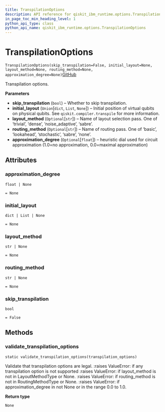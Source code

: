 ```yaml
---
title: TranspilationOptions
description: API reference for qiskit_ibm_runtime.options.TranspilationOptions
in_page_toc_min_heading_level: 1
python_api_type: class
python_api_name: qiskit_ibm_runtime.options.TranspilationOptions
---
```


# TranspilationOptions

<span id="qiskit_ibm_runtime.options.TranspilationOptions" />

`TranspilationOptions(skip_transpilation=False, initial_layout=None, layout_method=None, routing_method=None, approximation_degree=None)`[GitHub](https://github.com/qiskit/qiskit-ibm-runtime/tree/stable/0.15/qiskit_ibm_runtime/options/transpilation_options.py "view source code")

Transpilation options.

**Parameters**

*   **skip\_transpilation** (`bool`) – Whether to skip transpilation.
*   **initial\_layout** (`Union`\[`dict`, `List`, `None`]) – Initial position of virtual qubits on physical qubits. See `qiskit.compiler.transpile` for more information.
*   **layout\_method** (`Optional`\[`str`]) – Name of layout selection pass. One of ‘trivial’, ‘dense’, ‘noise\_adaptive’, ‘sabre’.
*   **routing\_method** (`Optional`\[`str`]) – Name of routing pass. One of ‘basic’, ‘lookahead’, ‘stochastic’, ‘sabre’, ‘none’.
*   **approximation\_degree** (`Optional`\[`float`]) – heuristic dial used for circuit approximation (1.0=no approximation, 0.0=maximal approximation)

## Attributes

<span id="qiskit_ibm_runtime.options.TranspilationOptions.approximation_degree" />

### approximation\_degree

`float | None`

`= None`

<span id="qiskit_ibm_runtime.options.TranspilationOptions.initial_layout" />

### initial\_layout

`dict | List | None`

`= None`

<span id="qiskit_ibm_runtime.options.TranspilationOptions.layout_method" />

### layout\_method

`str | None`

`= None`

<span id="qiskit_ibm_runtime.options.TranspilationOptions.routing_method" />

### routing\_method

`str | None`

`= None`

<span id="qiskit_ibm_runtime.options.TranspilationOptions.skip_transpilation" />

### skip\_transpilation

`bool`

`= False`

## Methods

### validate\_transpilation\_options

<span id="qiskit_ibm_runtime.options.TranspilationOptions.validate_transpilation_options" />

`static validate_transpilation_options(transpilation_options)`

Validate that transpilation options are legal. :raises ValueError: if any transpilation option is not supported :raises ValueError: if layout\_method is not in LayoutMethodType or None. :raises ValueError: if routing\_method is not in RoutingMethodType or None. :raises ValueError: if approximation\_degree in not None or in the range 0.0 to 1.0.

**Return type**

`None`

